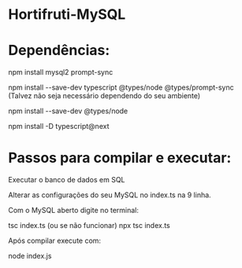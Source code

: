 # Hortifruti-MySQL

# Dependências:

npm install mysql2 prompt-sync

npm install --save-dev typescript @types/node @types/prompt-sync (Talvez não seja necessário dependendo do seu ambiente)

npm install --save-dev @types/node

npm install -D typescript@next

# Passos para compilar e executar:

Executar o banco de dados em SQL

Alterar as configurações do seu MySQL no index.ts na 9 linha.

Com o MySQL aberto digite no terminal:

tsc index.ts (ou se não funcionar) npx tsc index.ts

Após compilar execute com:

node index.js
